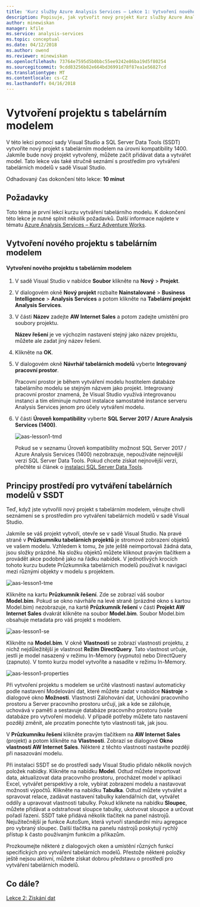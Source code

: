 ```yaml
---
title: 'Kurz služby Azure Analysis Services – Lekce 1: Vytvoření nového projektu s tabelárním modelem | Dokumentace Microsoftu'
description: Popisuje, jak vytvořit nový projekt Kurz služby Azure Analysis Services.
author: minewiskan
manager: kfile
ms.service: analysis-services
ms.topic: conceptual
ms.date: 04/12/2018
ms.author: owend
ms.reviewer: minewiskan
ms.openlocfilehash: 73764e7595d5b0bbc55ee9242e86ba19d5f80254
ms.sourcegitcommit: 9cdd83256b82e664bd36991d78f87ea1e56827cd
ms.translationtype: MT
ms.contentlocale: cs-CZ
ms.lasthandoff: 04/16/2018
---
```

# <a name="create-a-tabular-model-project"></a>Vytvoření projektu s tabelárním modelem

V této lekci pomocí sady Visual Studio a SQL Server Data Tools (SSDT) vytvoříte nový projekt s tabelárním modelem na úrovni kompatibility 1400. Jakmile bude nový projekt vytvořený, můžete začít přidávat data a vytvářet model. Tato lekce vás také stručně seznámí s prostředím pro vytváření tabelárních modelů v sadě Visual Studio.  
  
Odhadovaný čas dokončení této lekce: **10 minut**  
  
## <a name="prerequisites"></a>Požadavky  
Toto téma je první lekcí kurzu vytváření tabelárního modelu. K dokončení této lekce je nutné splnit několik požadavků. Další informace najdete v tématu [Azure Analysis Services – Kurz Adventure Works](../tutorials/aas-adventure-works-tutorial.md).  
  
## <a name="create-a-new-tabular-model-project"></a>Vytvoření nového projektu s tabelárním modelem  
  
#### <a name="to-create-a-new-tabular-model-project"></a>Vytvoření nového projektu s tabelárním modelem  
  
1.  V sadě Visual Studio v nabídce **Soubor** klikněte na **Nový** > **Projekt**.  
  
2.  V dialogovém okně **Nový projekt** rozbalte **Nainstalované** > **Business Intelligence** > **Analysis Services** a potom klikněte na **Tabelární projekt Analysis Services**.  
  
3.  V části **Název** zadejte **AW Internet Sales** a potom zadejte umístění pro soubory projektu.  
  
    **Název řešení** je ve výchozím nastavení stejný jako název projektu, můžete ale zadat jiný název řešení.  
  
4.  Klikněte na **OK**.  
  
5.  V dialogovém okně **Návrhář tabelárních modelů** vyberte **Integrovaný pracovní prostor**.  
  
    Pracovní prostor je během vytváření modelu hostitelem databáze tabelárního modelu se stejným názvem jako projekt. Integrovaný pracovní prostor znamená, že Visual Studio využívá integrovanou instanci a tím eliminuje nutnost instalace samostatné instance serveru Analysis Services jenom pro účely vytváření modelu.
      
6.  V části **Úroveň kompatibility** vyberte **SQL Server 2017 / Azure Analysis Services (1400)**.   
 
    ![aas-lesson1-tmd](../tutorials/media/aas-lesson1-tmd.png)
      
    Pokud se v seznamu Úroveň kompatibility možnost SQL Server 2017 / Azure Analysis Services (1400) nezobrazuje, nepoužíváte nejnovější verzi SQL Server Data Tools. Pokud chcete získat nejnovější verzi, přečtěte si článek o [instalaci SQL Server Data Tools](https://docs.microsoft.com/sql/ssdt/download-sql-server-data-tools-ssdt).  
      
  
## <a name="understanding-the-ssdt-tabular-model-authoring-environment"></a>Principy prostředí pro vytváření tabelárních modelů v SSDT  
Teď, když jste vytvořili nový projekt s tabelárním modelem, věnujte chvíli seznámení se s prostředím pro vytváření tabelárních modelů v sadě Visual Studio.  
  
Jakmile se váš projekt vytvoří, otevře se v sadě Visual Studio. Na pravé straně v **Průzkumníku tabelárních projektů** je stromové zobrazení objektů ve vašem modelu. Vzhledem k tomu, že jste ještě neimportovali žádná data, jsou složky prázdné. Na složku objektů můžete kliknout pravým tlačítkem a provádět akce podobně jako na řádku nabídek. V jednotlivých krocích tohoto kurzu budete Průzkumníka tabelárních modelů používat k navigaci mezi různými objekty v modelu s projektem.

![aas-lesson1-tme](../tutorials/media/aas-lesson1-tme.png)

Klikněte na kartu **Průzkumník řešení**. Zde se zobrazí váš soubor **Model.bim**. Pokud se okno návrháře na levé straně (prázdné okno s kartou Model.bim) nezobrazuje, na kartě **Průzkumník řešení** v části **Projekt AW Internet Sales** dvakrát klikněte na soubor **Model.bim**. Soubor Model.bim obsahuje metadata pro váš projekt s modelem. 

![aas-lesson1-se](../tutorials/media/aas-lesson1-se.png)
  
Klikněte na **Model.bim**. V okně **Vlastnosti** se zobrazí vlastnosti projektu, z nichž nejdůležitější je vlastnost **Režim DirectQuery**. Tato vlastnost určuje, jestli je model nasazený v režimu In-Memory (vypnuto) nebo DirectQuery (zapnuto). V tomto kurzu model vytvoříte a nasadíte v režimu In-Memory.

![aas-lesson1-properties](../tutorials/media/aas-lesson1-properties.png)
  
Při vytvoření projektu s modelem se určité vlastnosti nastaví automaticky podle nastavení Modelování dat, které můžete zadat v nabídce **Nástroje** > dialogové okno **Možnosti**. Vlastnosti Zálohování dat, Uchování pracovního prostoru a Server pracovního prostoru určují, jak a kde se zálohuje, uchovává v paměti a sestavuje databáze pracovního prostoru (vaše databáze pro vytvoření modelu). V případě potřeby můžete tato nastavení později změnit, ale prozatím ponechte tyto vlastnosti tak, jak jsou.  

V **Průzkumníku řešení** klikněte pravým tlačítkem na **AW Internet Sales** (projekt) a potom klikněte na **Vlastnosti**. Zobrazí se dialogové **Okno vlastností AW Internet Sales**. Některé z těchto vlastností nastavíte později při nasazování modelu.  
  
Při instalaci SSDT se do prostředí sady Visual Studio přidalo několik nových položek nabídky. Klikněte na nabídku **Model**. Odtud můžete importovat data, aktualizovat data pracovního prostoru, procházet model v aplikaci Excel, vytvářet perspektivy a role, vybírat zobrazení modelu a nastavovat možnosti výpočtů. Klikněte na nabídku **Tabulka**. Odtud můžete vytvářet a spravovat relace, zadávat nastavení tabulky kalendářních dat, vytvářet oddíly a upravovat vlastnosti tabulky. Pokud kliknete na nabídku **Sloupec**, můžete přidávat a odstraňovat sloupce tabulky, ukotvovat sloupce a určovat pořadí řazení. SSDT také přidává několik tlačítek na panel nástrojů. Nejužitečnější je funkce AutoSum, která vytvoří standardní míru agregace pro vybraný sloupec. Další tlačítka na panelu nástrojů poskytují rychlý přístup k často používaným funkcím a příkazům.  
  
Prozkoumejte některé z dialogových oken a umístění různých funkcí specifických pro vytváření tabelárních modelů. Přestože některé položky ještě nejsou aktivní, můžete získat dobrou představu o prostředí pro vytváření tabelárních modelů.  
  

## <a name="whats-next"></a>Co dále?
[Lekce 2: Získání dat](../tutorials/aas-lesson-2-get-data.md)

  
  
  

